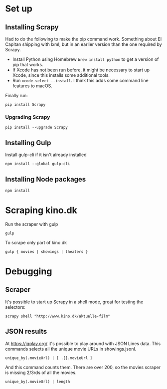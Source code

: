 # Set up

## Installing Scrapy

Had to do the following to make the pip command work. Something about El Capitan shipping with lxml, but in an earlier version than the one required by Scrapy.

* Install Python using Homebrew `brew install python` to get a version of pip that works.
* If Xcode has not been run before, it might be necessary to start up Xcode, since this installs some additional tools.
* Run `xcode-select --install`. I think this adds some command line features to macOS.

Finally run:

    pip install Scrapy

### Upgrading Scrapy

    pip install --upgrade Scrapy

## Installing Gulp

Install gulp-cli if it isn't already installed

    npm install --global gulp-cli

## Installing Node packages

    npm install

# Scraping kino.dk

Run the scraper with gulp

    gulp

To scrape only part of kino.dk

    gulp { movies | showings | theaters }

# Debugging

## Scraper

It's possible to start up Scrapy in a shell mode, great for testing the selectors:

    scrapy shell "http://www.kino.dk/aktuelle-film"

## JSON results

At https://jqplay.org/ it's possible to play around with JSON Lines data. This commands selects all the unique movie URLs in showings.jsonl.

    unique_by(.movieUrl) | [ .[].movieUrl ]

And this command counts them. There are over 200, so the movies scraper is missing 2/3rds of all the movies.

    unique_by(.movieUrl) | length